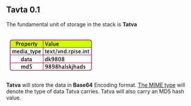 ## Tavta 0.1

The fundamental unit of storage in the stack is **Tatva**

### ![Tatva Prototype](Tatva.png)


**Tatva** will store the data in **Base64** Encoding format. [The MIME type](https://www.w3.org/2002/12/cal/rfc2425.html) will denote the type of data Tatva carries.
Tatva will also carry an MD5 hash value.
